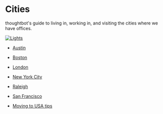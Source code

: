 # Cities

thoughtbot's guide to living in, working in, and visiting
the cities where we have offices.

[![Lights](http://f.cl.ly/items/0j3t2T113U1M2M3j3J3b/lights.png)](http://youtu.be/dIRkowObTQM)

* [Austin](austin.md)
* [Boston](boston.md)
* [London](london.md)
* [New York City](new-york-city.md)
* [Raleigh](raleigh.md)
* [San Francisco](san-francisco.md)

* [Moving to USA tips](moving-to-usa.md)

